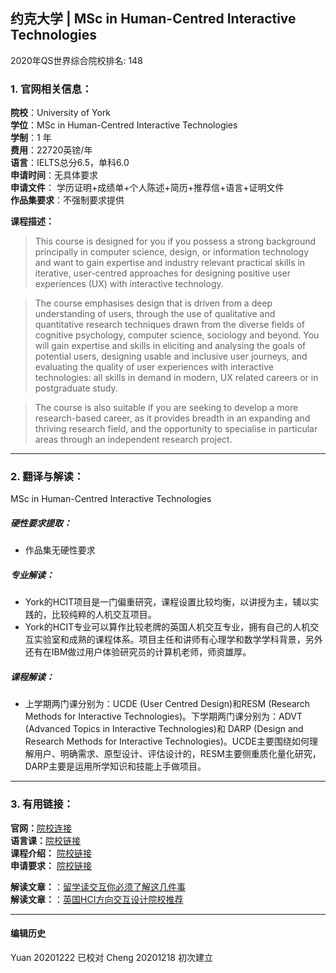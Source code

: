 ## 约克大学 | MSc in Human-Centred Interactive Technologies

2020年QS世界综合院校排名: 148  

### 1. 官网相关信息：

**院校**：University of York  
**学位**：MSc in Human-Centred Interactive Technologies  
**学制**：1 年  
**费用**：22720英镑/年  
**语言**：IELTS总分6.5，单科6.0  
**申请时间**：无具体要求  
**申请文件**： 学历证明+成绩单+个人陈述+简历+推荐信+语言+证明文件  
**作品集要求**：不强制要求提供  

**课程描述：**   

> This course is designed for you if you possess a strong background principally in computer science, design, or information technology and want to gain expertise and industry relevant practical skills in iterative, user-centred approaches for designing positive user experiences (UX) with interactive technology.

> The course emphasises design that is driven from a deep understanding of users, through the use of qualitative and quantitative research techniques drawn from the diverse fields of cognitive psychology, computer science, sociology and beyond. You will gain expertise and skills in eliciting and analysing the goals of potential users, designing usable and inclusive user journeys, and evaluating the quality of user experiences with interactive technologies: all skills in demand in modern, UX related careers or in postgraduate study.

> The course is also suitable if you are seeking to develop a more research-based career, as it provides breadth in an expanding and thriving research field, and the opportunity to specialise in particular areas through an independent research project.


---


### 2. 翻译与解读：
MSc in Human-Centred Interactive Technologies
##### 硬性要求提取：
- 作品集无硬性要求  

##### 专业解读：
- York的HCIT项目是一门偏重研究，课程设置比较均衡，以讲授为主，辅以实践的，比较纯粹的人机交互项目。
- York的HCIT专业可以算作比较老牌的英国人机交互专业，拥有自己的人机交互实验室和成熟的课程体系。项目主任和讲师有心理学和数学学科背景，另外还有在IBM做过用户体验研究员的计算机老师，师资雄厚。
##### 课程解读：

- 上学期两门课分别为：UCDE (User Centred Design)和RESM (Research Methods for Interactive Technologies)。下学期两门课分别为：ADVT (Advanced Topics in Interactive Technologies)和 DARP (Design and Research Methods for Interactive Technologies)。UCDE主要围绕如何理解用户、明确需求、原型设计、评估设计的，RESM主要侧重质化量化研究，DARP主要是运用所学知识和技能上手做项目。

---


### 3. 有用链接：
**官网：**[院校连接](https://www.york.ac.uk/study/postgraduate-taught/courses/msc-human-centred-interactive-technologies/)  
**语言课：**[院校链接](https://www.york.ac.uk/study/international/applying/pre-sessionals/)  
**课程介绍：** [院校链接](https://www.york.ac.uk/study/postgraduate-taught/courses/msc-human-centred-interactive-technologies/#content_modules)  
**申请要求：** [院校链接](https://www.york.ac.uk/study/postgraduate-taught/courses/msc-human-centred-interactive-technologies/#entry)


**解读文章：**：[留学读交互你必须了解这几件事](http://www.makebi.net/34036.html)  
**解读文章：**：[英国HCI方向交互设计院校推荐](http://www.makebi.net/24434.html)   



---


#### 编辑历史
Yuan 20201222 已校对
Cheng 20201218 初次建立  
